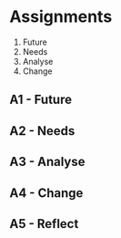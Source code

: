 # Assignments

1. Future
2. Needs
3. Analyse
4. Change

## A1 - Future

## A2 - Needs

## A3 - Analyse

## A4 - Change

## A5 - Reflect



